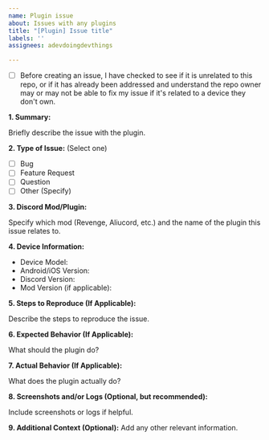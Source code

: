```yaml
---
name: Plugin issue
about: Issues with any plugins
title: "[Plugin] Issue title"
labels: ''
assignees: adevdoingdevthings

---
```


- [ ] Before creating an issue, I have checked to see if it is unrelated to this repo, or if it has already been addressed and understand the repo owner may or may not be able to fix my issue if it's related to a device they don't own.

**1. Summary:** 

Briefly describe the issue with the plugin.

**2. Type of Issue:** (Select one)
- [ ] Bug
- [ ] Feature Request
- [ ] Question
- [ ] Other (Specify)

**3. Discord Mod/Plugin:** 

Specify which mod (Revenge, Aliucord, etc.) and the name of the plugin this issue relates to.

**4. Device Information:**
* Device Model:
* Android/iOS Version:
* Discord Version:
* Mod Version (if applicable):

**5. Steps to Reproduce (If Applicable):** 

Describe the steps to reproduce the issue.

**6. Expected Behavior (If Applicable):** 

What should the plugin do?

**7. Actual Behavior (If Applicable):** 

What does the plugin actually do?

**8. Screenshots and/or Logs (Optional, but recommended):** 

Include screenshots or logs if helpful.

**9. Additional Context (Optional):** Add any other relevant information.
